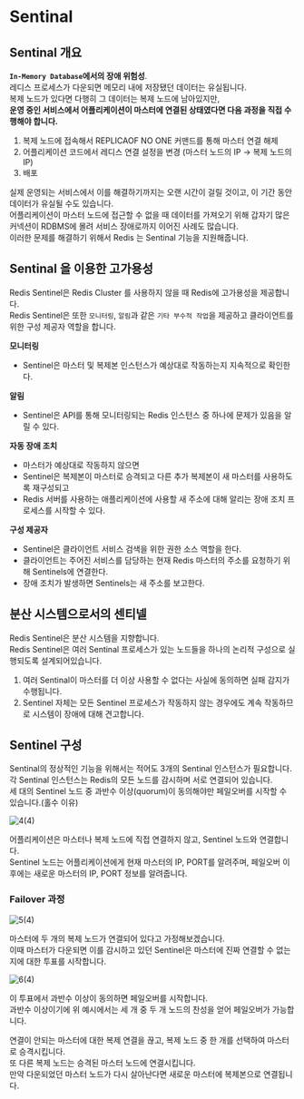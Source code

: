 # Sentinal 
## Sentinal 개요  
       
**`In-Memory Database`에서의 장애 위험성**.       
레디스 프로세스가 다운되면 메모리 내에 저장됐던 데이터는 유실됩니다.      
복제 노드가 있다면 다행히 그 데이터는 복제 노드에 남아있지만,   
**운영 중인 서비스에서 어플리케이션이 마스터에 연결된 상태였다면 다음 과정을 직접 수행해야 합니다.**  
  
1. 복제 노드에 접속해서 REPLICAOF NO ONE 커맨드를 통해 마스터 연결 해제   
2. 어플리케이션 코드에서 레디스 연결 설정을 변경 (마스터 노드의 IP -> 복제 노드의 IP)
3. 배포
    
실제 운영되는 서비스에서 이를 해결하기까지는 오랜 시간이 걸릴 것이고, 이 기간 동안 데이터가 유실될 수도 있습니다.          
어플리케이션이 마스터 노드에 접근할 수 없을 때 데이터를 가져오기 위해 갑자기 많은 커넥션이 RDBMS에 몰려 서비스 장애로까지 이어진 사례도 많습니다.   
이러한 문제를 해결하기 위해서 Redis 는 Sentinal 기능을 지원해줍니다.    
     
## Sentinal 을 이용한 고가용성      
                  
Redis Sentinel은 Redis Cluster 를 사용하지 않을 때 Redis에 고가용성을 제공합니다.             
Redis Sentinel은 또한 `모니터링`, `알림`과 같은 `기타 부수적 작업`을 제공하고 클라이언트를 위한 구성 제공자 역할을 합니다.  
           
**모니터링** 
* Sentinel은 마스터 및 복제본 인스턴스가 예상대로 작동하는지 지속적으로 확인한다.         

**알림**    
* Sentinel은 API를 통해 모니터링되는 Redis 인스턴스 중 하나에 문제가 있음을 알릴 수 있다.          
  
**자동 장애 조치**   
* 마스터가 예상대로 작동하지 않으면        
* Sentinel은 복제본이 마스터로 승격되고 다른 추가 복제본이 새 마스터를 사용하도록 재구성되고       
* Redis 서버를 사용하는 애플리케이션에 사용할 새 주소에 대해 알리는 장애 조치 프로세스를 시작할 수 있다.   
  
**구성 제공자**  
* Sentinel은 클라이언트 서비스 검색을 위한 권한 소스 역할을 한다.   
* 클라이언트는 주어진 서비스를 담당하는 현재 Redis 마스터의 주소를 요청하기 위해 Sentinels에 연결한다.  
* 장애 조치가 발생하면 Sentinels는 새 주소를 보고한다.  
  

## 분산 시스템으로서의 센티넬

Redis Sentinel은 분산 시스템을 지향합니다.  
Redis Sentinel은 여러 Sentinal 프로세스가 있는 노드들을 하나의 논리적 구성으로 실행되도록 설계되어있습니다.  
  
1. 여러 Sentinal이 마스터를 더 이상 사용할 수 없다는 사실에 동의하면 실패 감지가 수행됩니다.      
2. Sentinel 자체는 모든 Sentinel 프로세스가 작동하지 않는 경우에도 계속 작동하므로 시스템이 장애에 대해 견고합니다.     


## Sentinel 구성
Sentinal의 정상적인 기능을 위해서는 적어도 3개의 Sentinal 인스턴스가 필요합니다.   
각 Sentinal 인스턴스는 Redis의 모든 노드를 감시하며 서로 연결되어 있습니다.      
세 대의 Sentinel 노드 중 과반수 이상(quorum)이 동의해야만 페일오버를 시작할 수 있습니다.(홀수 이유)  

![4(4)](https://user-images.githubusercontent.com/50267433/196723347-887b0e66-8821-4e0e-960f-f2a4d0d06393.png)

  
어플리케이션은 마스터나 복제 노드에 직접 연결하지 않고, Sentinel 노드와 연결합니다.      
Sentinel 노드는 어플리케이션에게 현재 마스터의 IP, PORT를 알려주며, 페일오버 이후에는 새로운 마스터의 IP, PORT 정보를 알려줍니다.   

### Failover 과정
 
![5(4)](https://user-images.githubusercontent.com/50267433/196729690-03444555-4530-40f3-8421-d1a18136a3d5.png)

  
마스터에 두 개의 복제 노드가 연결되어 있다고 가정해보겠습니다.     
이때 마스터가 다운되면 이를 감시하고 있던 Sentinel은 마스터에 진짜 연결할 수 없는지에 대한 투표를 시작합니다.   

![6(4)](https://user-images.githubusercontent.com/50267433/196729775-9b7ec16d-c6dd-4111-a766-f97879b3db55.png)
   
이 투표에서 과반수 이상이 동의하면 페일오버를 시작합니다.         
과반수 이상이기에 위 예시에서는 세 개 중 두 개 노드의 찬성을 얻어 페일오버가 가능합니다.         
  
연결이 안되는 마스터에 대한 복제 연결을 끊고, 복제 노드 중 한 개를 선택하여 마스터로 승격시킵니다.        
또 다른 복제 노드는 승격된 마스터 노드에 연결시킵니다.      
만약 다운되었던 마스터 노드가 다시 살아난다면 새로운 마스터에 복제본으로 연결됩니다.  



  



